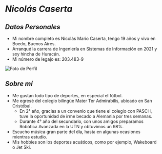 # *Nicolás Caserta*
## *Datos Personales*
* Mi nombre completo es Nicolás Mario Caserta, tengo 19 años y vivo en Boedo, Buenos Aires.
* Arranqué la carrera de Ingeniería en Sistemas de Información en 2021 y soy hincha de Huracán.
* Mi número de legajo es: 203.483-9

![Foto de Perfil](https://user-images.githubusercontent.com/102816186/162087802-1007a303-ed27-4ca0-b1e0-c5a33bc379c0.jpg)

## *Sobre mí*
* Me gustan todo tipo de deportes, en especial el fútbol.
* Me egresé del colegio bilingüe Mater Ter Admirabilis, ubicado en San Cristóbal.
  * En 2° año, gracias a un convenio que tiene el colegio con PASCH, tuve la oportunidad de irme becado a Alemania por tres semanas.
  * Durante 4° año del secundario, con unos amigos preparamos Robótica Avanzada en la UTN y obtuvimos un 98%.
* Escucho música gran parte del día, hasta en algunas ocasiones mientras estudio.
* Mis hobbies son los deportes acuáticos, como por ejemplo, Wakeboard o Jet Ski.
